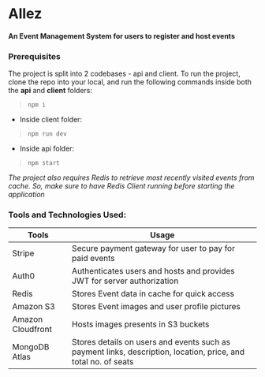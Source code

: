 # Allez
#### An Event Management System for users to register and host events

### Prerequisites
The project is split into 2 codebases - api and client. To run the project, clone the repo into your local, and run the following commands inside both the **api** and **client** folders:
> `npm i`

- Inside client folder:
> `npm run dev`

- Inside api folder:
> `npm start`

*The project also requires Redis to retrieve most recently visited events from cache. So, make sure to have Redis Client running before starting the application*

### Tools and Technologies Used:
| Tools | Usage |
| ----- | ----- |
| Stripe | Secure payment gateway for user to pay for paid events |
| Auth0 | Authenticates users and hosts and provides JWT for server authorization |
| Redis | Stores Event data in cache for quick access |
| Amazon S3 | Stores Event images and user profile pictures |
| Amazon Cloudfront | Hosts images presents in S3 buckets |
| MongoDB Atlas | Stores details on users and events such as payment links, description, location, price, and total no. of seats |

